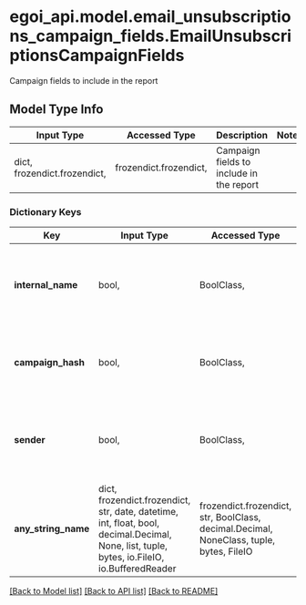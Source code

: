 # egoi_api.model.email_unsubscriptions_campaign_fields.EmailUnsubscriptionsCampaignFields

Campaign fields to include in the report

## Model Type Info
Input Type | Accessed Type | Description | Notes
------------ | ------------- | ------------- | -------------
dict, frozendict.frozendict,  | frozendict.frozendict,  | Campaign fields to include in the report | 

### Dictionary Keys
Key | Input Type | Accessed Type | Description | Notes
------------ | ------------- | ------------- | ------------- | -------------
**internal_name** | bool,  | BoolClass,  | True to include the internal name of the campaign, false otherwise | 
**campaign_hash** | bool,  | BoolClass,  | True to include the hash of the campaign, false otherwise | 
**sender** | bool,  | BoolClass,  | True to include the sender of the campaign, false otherwise | 
**any_string_name** | dict, frozendict.frozendict, str, date, datetime, int, float, bool, decimal.Decimal, None, list, tuple, bytes, io.FileIO, io.BufferedReader | frozendict.frozendict, str, BoolClass, decimal.Decimal, NoneClass, tuple, bytes, FileIO | any string name can be used but the value must be the correct type | [optional]

[[Back to Model list]](../../README.md#documentation-for-models) [[Back to API list]](../../README.md#documentation-for-api-endpoints) [[Back to README]](../../README.md)


